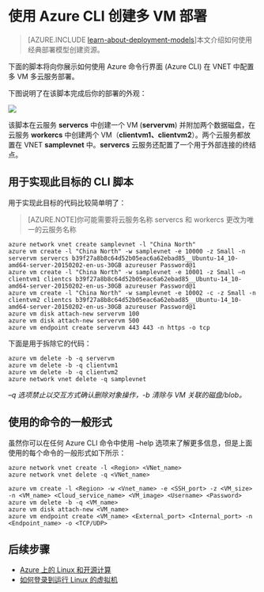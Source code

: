 <properties
   pageTitle="使用 Azure CLI 创建多 VM 部署 | Microsoft Azure"
   description="了解如何使用经典部署模型和 Azure CLI 创建多 VM 部署。"
   services="virtual-machines"
   documentationCenter="nodejs"
   authors="AlanSt"
   manager="timlt"
   editor=""
   tags="azure-service-management"/>

   <tags
   ms.service="virtual-machines"
   ms.date="02/20/2015"
   wacn.date=""/>

# 使用 Azure CLI 创建多 VM 部署

> [AZURE.INCLUDE [learn-about-deployment-models](../includes/learn-about-deployment-models-include.md)]本文介绍如何使用经典部署模型创建资源。

下面的脚本将向你展示如何使用 Azure 命令行界面 (Azure CLI) 在 VNET 中配置多 VM 多云服务部署。

下图说明了在该脚本完成后你的部署的外观：

![](./media/virtual-machines-create-multi-vm-deployment-xplat-cli/multi-vm-xplat-cli.png)

该脚本在云服务 **servercs** 中创建一个 VM (**servervm**) 并附加两个数据磁盘，在云服务 **workercs** 中创建两个 VM（**clientvm1、clientvm2**）。两个云服务都放置在 VNET **samplevnet** 中。**servercs** 云服务还配置了一个用于外部连接的终结点。

## 用于实现此目标的 CLI 脚本
用于实现此目标的代码比较简单明了：

>[AZURE.NOTE]你可能需要将云服务名称 servercs 和 workercs 更改为唯一的云服务名称

    azure network vnet create samplevnet -l "China North"
    azure vm create -l "China North" -w samplevnet -e 10000 -z Small -n servervm servercs b39f27a8b8c64d52b05eac6a62ebad85__Ubuntu-14_10-amd64-server-20150202-en-us-30GB azureuser Password@1
    azure vm create -l "China North" -w samplevnet -e 10001 -z Small –n clientvm1 clientcs b39f27a8b8c64d52b05eac6a62ebad85__Ubuntu-14_10-amd64-server-20150202-en-us-30GB azureuser Password@1
    azure vm create -l "China North" -w samplevnet -e 10002 -c -z Small -n clientvm2 clientcs b39f27a8b8c64d52b05eac6a62ebad85__Ubuntu-14_10-amd64-server-20150202-en-us-30GB azureuser Password@1
    azure vm disk attach-new servervm 100
    azure vm disk attach-new servervm 500
    azure vm endpoint create servervm 443 443 -n https -o tcp

下面是用于拆除它的代码：

    azure vm delete -b -q servervm
    azure vm delete -b -q clientvm1
    azure vm delete -b -q clientvm2
    azure network vnet delete -q samplevnet

*–q 选项禁止以交互方式确认删除对象操作，-b 清除与 VM 关联的磁盘/blob。*

## 使用的命令的一般形式

虽然你可以在任何 Azure CLI 命令中使用 –help 选项来了解更多信息，但是上面使用的每个命令的一般形式如下所示：

    azure network vnet create -l <Region> <VNet_name>
    azure network vnet delete -q <VNet_name>

    azure vm create -l <Region> -w <Vnet_name> -e <SSH_port> -z <VM_size> -n <VM_name> <Cloud_service_name> <VM_image> <Username> <Password>
    azure vm delete -b -q <VM_name>
    azure vm disk attach-new <VM_name>
    azure vm endpoint create <VM_name> <External_port> <Internal_port> -n <Endpoint_name> -o <TCP/UDP>

## 后续步骤


* [Azure 上的 Linux 和开源计算](/documentation/articles/virtual-machines-linux-opensource)
* [如何登录到运行 Linux 的虚拟机](/documentation/articles/virtual-machines-linux-how-to-log-on)
 

<!---HONumber=Mooncake_Quality_Review_1202_2016-->